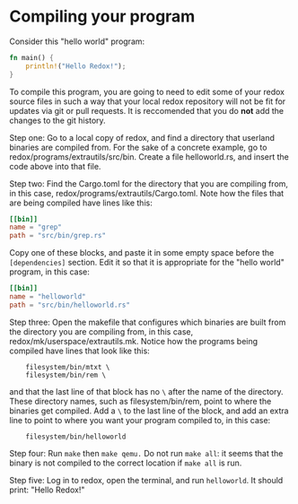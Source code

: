 # Compiling your program

Consider this "hello world" program:


```rust
fn main() {
    println!("Hello Redox!");
}
```

To compile this program, you are going to need to edit some of your redox source files in such a way that your local redox repository will not be fit for updates via git or pull requests. It is reccomended that you do __not__ add the changes to the git history.

Step one: Go to a local copy of redox, and find a directory that userland binaries are compiled from. For the sake of a concrete example, go to redox/programs/extrautils/src/bin. Create a file helloworld.rs, and insert the code above into that file.

Step two: Find the Cargo.toml for the directory that you are compiling from, in this case, redox/programs/extrautils/Cargo.toml. Note how the files that are being compiled have lines like this:


```toml
[[bin]]
name = "grep"
path = "src/bin/grep.rs"
```
Copy one of these blocks, and paste it in some empty space before the `[dependencies]` section. Edit it so that it is appropriate for the "hello world" program, in this case:

```toml
[[bin]]
name = "helloworld"
path = "src/bin/helloworld.rs"
```

Step three: Open the makefile that configures which binaries are built from the directory you are compiling from, in this case, redox/mk/userspace/extrautils.mk. Notice how the programs being compiled have lines that look like this:

```
	filesystem/bin/mtxt \
	filesystem/bin/rem \
```

and that the last line of that block has no `\` after the name of the directory. These directory names, such as filesystem/bin/rem, point to where the binaries get compiled. Add a `\` to the last line of the block, and add an extra line to point to where you want your program compiled to, in this case:
```
	filesystem/bin/helloworld
```

Step four: Run `make` then `make qemu.` Do not run `make all`: it seems that the binary is not compiled to the correct location if `make all` is run.

Step five: Log in to redox, open the terminal, and run `helloworld`. It should print: "Hello Redox!"
